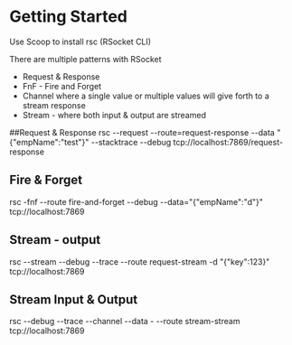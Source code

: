 # Getting Started


Use Scoop to install rsc (RSocket CLI)

There are multiple patterns with RSocket
- Request & Response
- FnF - Fire and Forget
- Channel where a single value or multiple values will give forth to a stream response
- Stream - where both input & output are streamed

##Request & Response
rsc --request --route=request-response --data "{\"empName\":\"test\"}" --stacktrace --debug tcp://localhost:7869/request-response

## Fire & Forget
rsc -fnf --route fire-and-forget --debug --data="{\"empName\":\"d\"}" tcp://localhost:7869

## Stream - output
rsc --stream --debug --trace  --route request-stream -d "{\"key\":123}" tcp://localhost:7869

## Stream Input & Output
rsc --debug --trace --channel --data - --route stream-stream tcp://localhost:7869


